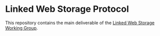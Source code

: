 # Linked Web Storage Protocol

This repository contains the main deliverable of the
[Linked Web Storage Working Group](https://www.w3.org/groups/wg/lws/).
